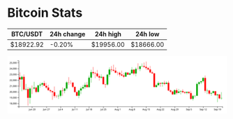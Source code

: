 # Bitcoin Stats

BTC/USDT|24h change|24h high|24h low|
|---|---|---|---|
|$18922.92|-0.20%|$19956.00|$18666.00|

<img src="./chart.svg">
